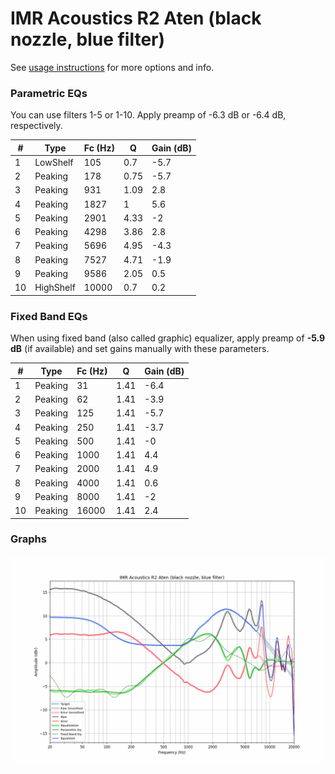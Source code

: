 # IMR Acoustics R2 Aten (black nozzle, blue filter)
See [usage instructions](https://github.com/jaakkopasanen/AutoEq#usage) for more options and info.

### Parametric EQs
You can use filters 1-5 or 1-10. Apply preamp of -6.3 dB or -6.4 dB, respectively.

|   # | Type      |   Fc (Hz) |    Q |   Gain (dB) |
|-----|-----------|-----------|------|-------------|
|   1 | LowShelf  |       105 | 0.7  |        -5.7 |
|   2 | Peaking   |       178 | 0.75 |        -5.7 |
|   3 | Peaking   |       931 | 1.09 |         2.8 |
|   4 | Peaking   |      1827 | 1    |         5.6 |
|   5 | Peaking   |      2901 | 4.33 |        -2   |
|   6 | Peaking   |      4298 | 3.86 |         2.8 |
|   7 | Peaking   |      5696 | 4.95 |        -4.3 |
|   8 | Peaking   |      7527 | 4.71 |        -1.9 |
|   9 | Peaking   |      9586 | 2.05 |         0.5 |
|  10 | HighShelf |     10000 | 0.7  |         0.2 |

### Fixed Band EQs
When using fixed band (also called graphic) equalizer, apply preamp of **-5.9 dB** (if available) and set gains manually with these parameters.

|   # | Type    |   Fc (Hz) |    Q |   Gain (dB) |
|-----|---------|-----------|------|-------------|
|   1 | Peaking |        31 | 1.41 |        -6.4 |
|   2 | Peaking |        62 | 1.41 |        -3.9 |
|   3 | Peaking |       125 | 1.41 |        -5.7 |
|   4 | Peaking |       250 | 1.41 |        -3.7 |
|   5 | Peaking |       500 | 1.41 |        -0   |
|   6 | Peaking |      1000 | 1.41 |         4.4 |
|   7 | Peaking |      2000 | 1.41 |         4.9 |
|   8 | Peaking |      4000 | 1.41 |         0.6 |
|   9 | Peaking |      8000 | 1.41 |        -2   |
|  10 | Peaking |     16000 | 1.41 |         2.4 |

### Graphs
![](./IMR%20Acoustics%20R2%20Aten%20(black%20nozzle,%20blue%20filter).png)
